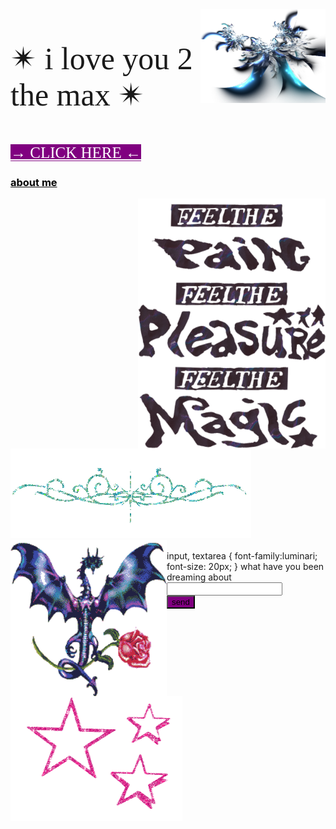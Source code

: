 <html>
<img src="images/11-2-fractal-png-picture.png"
          style="background:none;"
           align="right"
           width="200"
           height="150"><p style="font-family:luminari;
          font-size:50px">&#10036; i love you 2 the max &#10036;</p>
           
  <p><a href="artfolder/art.html" 
  style="color: white;
  background-color: purple;
  font-family:luminari;
            font-size:25px;">&#x2192;  CLICK HERE  &#x2190;</a></p>
 <h3><a href="aboutmefolder/me.html"
                  style="color: black;"
          text-align="center">about me</a></h3>

  <img  src="images/uoadted feelt ge.png"
     style="background: none;"
           width="300px"
           height="400px"
           align="right"
           vertical-align="top">
      
<body background="images/bgbgbg.png">
<img style="background:none;"
     src="pcoddxGLi.gif">
  <div>
<img style="background:none;"
     src="4T9o7eqjc.gif"
     width="250"
     height="250"
     align="left">
             <div><img style="background:none;"
     src="1113638.gif"
     width="275"
     height="200"
     align="left">
                       <br>
<form>
  <form action=" https://github.com/prettygirlmilkingacow/prettygirlmilkingacow.github.io/blob/da26b5efc77362a95434a119995f69d46ee9c50e/action_page.php  ">
            input, textarea {
  font-family:luminari;
  font-size: 20px;
}
            <label for="dreams">what have you been dreaming about</label><br>
  <input type="text" id="dreams" name="dreams" value=""><br>
  <input type="submit" value="send"
         style="background-color:purple">
</form> 




